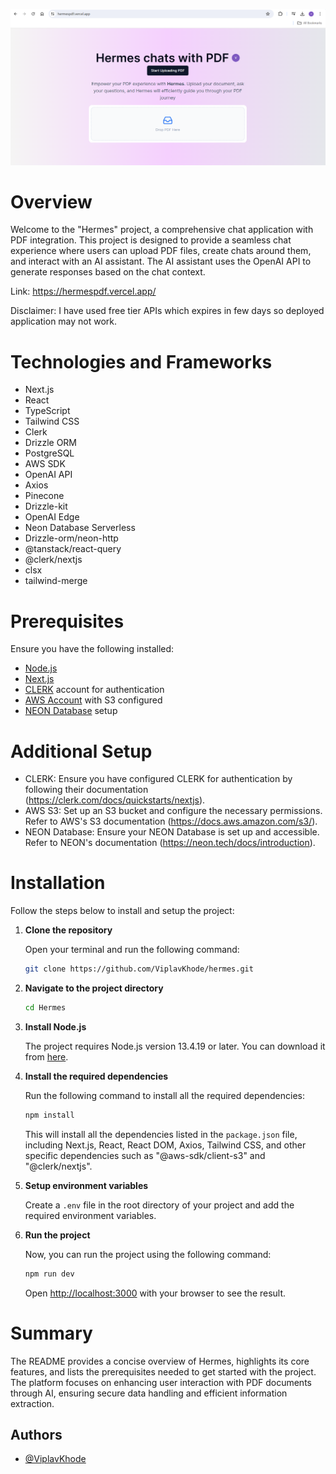 ![Build and Deploy Hermes](./hermes.png)



# Overview

Welcome to the "Hermes" project, a comprehensive chat application with PDF integration. This project is designed to provide a seamless chat experience where users can upload PDF files, create chats around them, and interact with an AI assistant. The AI assistant uses the OpenAI API to generate responses based on the chat context.

Link: https://hermespdf.vercel.app/

Disclaimer: I have used free tier APIs which expires in few days so deployed application may not work.



# Technologies and Frameworks

- Next.js
- React
- TypeScript
- Tailwind CSS
- Clerk
- Drizzle ORM
- PostgreSQL
- AWS SDK
- OpenAI API
- Axios
- Pinecone
- Drizzle-kit
- OpenAI Edge
- Neon Database Serverless
- Drizzle-orm/neon-http
- @tanstack/react-query
- @clerk/nextjs
- clsx
- tailwind-merge

# Prerequisites
Ensure you have the following installed:
- [Node.js](https://nodejs.org/)
- [Next.js](https://nextjs.org/)
- [CLERK](https://clerk.dev/) account for authentication
- [AWS Account](https://aws.amazon.com/) with S3 configured
- [NEON Database](https://neon.tech/) setup

# Additional Setup
-  CLERK: Ensure you have configured CLERK for authentication by following their documentation (https://clerk.com/docs/quickstarts/nextjs).
- AWS S3: Set up an S3 bucket and configure the necessary permissions. Refer to AWS's S3 documentation (https://docs.aws.amazon.com/s3/).
- NEON Database: Ensure your NEON Database is set up and accessible. Refer to NEON's documentation (https://neon.tech/docs/introduction).

# Installation

Follow the steps below to install and setup the project:

1. **Clone the repository**

   Open your terminal and run the following command:

   ```bash
   git clone https://github.com/ViplavKhode/hermes.git
   ```

2. **Navigate to the project directory**

   ```bash
   cd Hermes
   ```

3. **Install Node.js**

   The project requires Node.js version 13.4.19 or later. You can download it from [here](https://nodejs.org/en/download/).

4. **Install the required dependencies**

   Run the following command to install all the required dependencies:

   ```bash
   npm install
   ```

   This will install all the dependencies listed in the `package.json` file, including Next.js, React, React DOM, Axios, Tailwind CSS, and other specific dependencies such as "@aws-sdk/client-s3" and "@clerk/nextjs".

5. **Setup environment variables**

    Create a `.env` file in the root directory of your project and add the required environment variables.

6. **Run the project**

    Now, you can run the project using the following command:

    ```bash
    npm run dev
    ```

    Open [http://localhost:3000](http://localhost:3000) with your browser to see the result.

# Summary
The README provides a concise overview of Hermes, highlights its core features, and lists the prerequisites needed to get started with the project. The platform focuses on enhancing user interaction with PDF documents through AI, ensuring secure data handling and efficient information extraction.


## Authors

- [@ViplavKhode](https://github.com/ViplavKhode)
